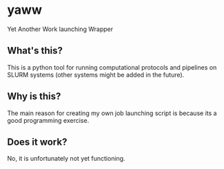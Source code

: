 yaww
====

Yet Another Work launching Wrapper

What's this?
------------
This is a python tool for running computational protocols and
pipelines on SLURM systems (other systems might be added in the future).

Why is this?
------------
The main reason for creating my own job launching script is because its a good programming exercise.

Does it work?
-------------
No, it is unfortunately not yet functioning.
